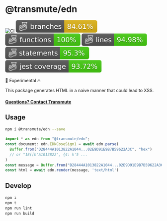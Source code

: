 # @transmute/edn

[![CI](https://github.com/transmute-industries/edn/actions/workflows/ci.yml/badge.svg)](https://github.com/transmute-industries/edn/actions/workflows/ci.yml)
![Branches](./badges/coverage-branches.svg)
![Functions](./badges/coverage-functions.svg)
![Lines](./badges/coverage-lines.svg)
![Statements](./badges/coverage-statements.svg)
![Jest coverage](./badges/coverage-jest%20coverage.svg)

<!-- [![NPM](https://nodei.co/npm/@transmute/edn.png?mini=true)](https://npmjs.org/package/@transmute/edn) -->

🚧 Experimental 🔥

This package generates HTML in a naive manner that could lead to XSS.

#### [Questions? Contact Transmute](https://transmute.typeform.com/to/RshfIw?typeform-source=edn)

## Usage

```bash
npm i @transmute/edn --save
```

```ts
import * as edn from "@transmute/edn";
const document: edn.EDNCoseSign1 = await edn.parse(
  Buffer.from("D28444A1013822A1044...02E9D91E9B7B59622A3C", "hex")
  // or "18([h'A1013822', {4: h'5 ...
)
const message = Buffer.from("D28444A1013822A1044...02E9D91E9B7B59622A3C", "hex");
const html = await edn.render(message, 'text/html')
```

## Develop

```bash
npm i
npm t
npm run lint
npm run build
```
